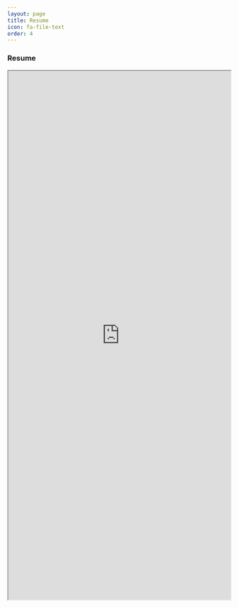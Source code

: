 ```yaml
---
layout: page
title: Resume
icon: fa-file-text
order: 4
---
```

### Resume
<iframe width="100%" height="1200px" src="https://docs.google.com/document/d/e/2PACX-1vTl91_91cwtrRSSFWTtV-AWrMMSvLlCweEij-6t9K5GGPLTDvhteXvDjxHeGotz9Fkcb0nyMFnihB-c/pub?embedded=true"></iframe>

